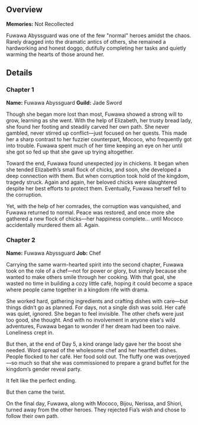 <!-- title: Fuwawa Abyssguard -->
<!-- quote: Bau bau! Thank you for enjoying my food!-->
<!-- chapters: -1 -->
<!-- images: (Fuwawa's Chapter 1 Profile), (Fuwawa and her not sister by the fire), (Fuwawa's Chapter 2 Profile), (Fuwawa and Mococo turning against Fia in Chapter 2's Ending) -->
<!-- model: false -->

## Overview

**Memories:** Not Recollected

Fuwawa Abyssguard was one of the few "normal" heroes amidst the chaos. Rarely dragged into the dramatic antics of others, she remained a hardworking and honest doggo, dutifully completing her tasks and quietly warming the hearts of those around her.

## Details

### Chapter 1

**Name:** Fuwawa Abyssguard
**Guild:** Jade Sword

Though she began more lost than most, Fuwawa showed a strong will to grow, learning as she went. With the help of Elizabeth, her trusty bread lady, she found her footing and steadily carved her own path. She never gambled, never stirred up conflict—just focused on her quests. This made her a sharp contrast to her fuzzier counterpart, Mococo, who frequently got into trouble. Fuwawa spent much of her time keeping an eye on her until she got so fed up that she gave up trying altogether.

Toward the end, Fuwawa found unexpected joy in chickens. It began when she tended Elizabeth’s small flock of chicks, and soon, she developed a deep connection with them. But when corruption took hold of the kingdom, tragedy struck. Again and again, her beloved chicks were slaughtered despite her best efforts to protect them. Eventually, Fuwawa herself fell to the corruption.

Yet, with the help of her comrades, the corruption was vanquished, and Fuwawa returned to normal. Peace was restored, and once more she gathered a new flock of chicks—her happiness complete… until Mococo accidentally murdered them all. Again.

### Chapter 2

**Name:** Fuwawa Abyssguard
**Job:** Chef

Carrying the same warm-hearted spirit into the second chapter, Fuwawa took on the role of a chef—not for power or glory, but simply because she wanted to make others smile through her cooking. With that goal, she wasted no time in building a cozy little café, hoping it could become a space where people came together in a kingdom rife with drama.

She worked hard, gathering ingredients and crafting dishes with care—but things didn’t go as planned. For days, not a single dish was sold. Her café was quiet, ignored. She began to feel invisible. The other chefs were just too good, she thought. And with no involvement in anyone else's wild adventures, Fuwawa began to wonder if her dream had been too naive. Loneliness crept in.

But then, at the end of Day 5, a kind orange lady gave her the boost she needed. Word spread of the wholesome chef and her heartfelt dishes. People flocked to her café. Her food sold out. The fluffy one was overjoyed—so much so that she was commissioned to prepare a grand buffet for the kingdom’s gender reveal party.

It felt like the perfect ending.

But then came the twist.

On the final day, Fuwawa, along with Mococo, Bijou, Nerissa, and Shiori, turned away from the other heroes. They rejected Fia’s wish and chose to follow their own path.

